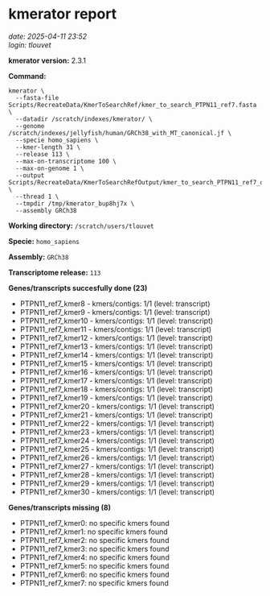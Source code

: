 # kmerator report
*date: 2025-04-11 23:52*  
*login: tlouvet*

**kmerator version:** 2.3.1

**Command:**

```
kmerator \
  --fasta-file Scripts/RecreateData/KmerToSearchRef/kmer_to_search_PTPN11_ref7.fasta \
  --datadir /scratch/indexes/kmerator/ \
  --genome /scratch/indexes/jellyfish/human/GRCh38_with_MT_canonical.jf \
  --specie homo_sapiens \
  --kmer-length 31 \
  --release 113 \
  --max-on-transcriptome 100 \
  --max-on-genome 1 \
  --output Scripts/RecreateData/KmerToSearchRefOutput/kmer_to_search_PTPN11_ref7_output \
  --thread 1 \
  --tmpdir /tmp/kmerator_bup8hj7x \
  --assembly GRCh38
```

**Working directory:** `/scratch/users/tlouvet`

**Specie:** `homo_sapiens`

**Assembly:** `GRCh38`

**Transcriptome release:** `113`

**Genes/transcripts succesfully done (23)**

- PTPN11_ref7_kmer8 - kmers/contigs: 1/1 (level: transcript)
- PTPN11_ref7_kmer9 - kmers/contigs: 1/1 (level: transcript)
- PTPN11_ref7_kmer10 - kmers/contigs: 1/1 (level: transcript)
- PTPN11_ref7_kmer11 - kmers/contigs: 1/1 (level: transcript)
- PTPN11_ref7_kmer12 - kmers/contigs: 1/1 (level: transcript)
- PTPN11_ref7_kmer13 - kmers/contigs: 1/1 (level: transcript)
- PTPN11_ref7_kmer14 - kmers/contigs: 1/1 (level: transcript)
- PTPN11_ref7_kmer15 - kmers/contigs: 1/1 (level: transcript)
- PTPN11_ref7_kmer16 - kmers/contigs: 1/1 (level: transcript)
- PTPN11_ref7_kmer17 - kmers/contigs: 1/1 (level: transcript)
- PTPN11_ref7_kmer18 - kmers/contigs: 1/1 (level: transcript)
- PTPN11_ref7_kmer19 - kmers/contigs: 1/1 (level: transcript)
- PTPN11_ref7_kmer20 - kmers/contigs: 1/1 (level: transcript)
- PTPN11_ref7_kmer21 - kmers/contigs: 1/1 (level: transcript)
- PTPN11_ref7_kmer22 - kmers/contigs: 1/1 (level: transcript)
- PTPN11_ref7_kmer23 - kmers/contigs: 1/1 (level: transcript)
- PTPN11_ref7_kmer24 - kmers/contigs: 1/1 (level: transcript)
- PTPN11_ref7_kmer25 - kmers/contigs: 1/1 (level: transcript)
- PTPN11_ref7_kmer26 - kmers/contigs: 1/1 (level: transcript)
- PTPN11_ref7_kmer27 - kmers/contigs: 1/1 (level: transcript)
- PTPN11_ref7_kmer28 - kmers/contigs: 1/1 (level: transcript)
- PTPN11_ref7_kmer29 - kmers/contigs: 1/1 (level: transcript)
- PTPN11_ref7_kmer30 - kmers/contigs: 1/1 (level: transcript)


**Genes/transcripts missing (8)**

- PTPN11_ref7_kmer0: no specific kmers found
- PTPN11_ref7_kmer1: no specific kmers found
- PTPN11_ref7_kmer2: no specific kmers found
- PTPN11_ref7_kmer3: no specific kmers found
- PTPN11_ref7_kmer4: no specific kmers found
- PTPN11_ref7_kmer5: no specific kmers found
- PTPN11_ref7_kmer6: no specific kmers found
- PTPN11_ref7_kmer7: no specific kmers found
